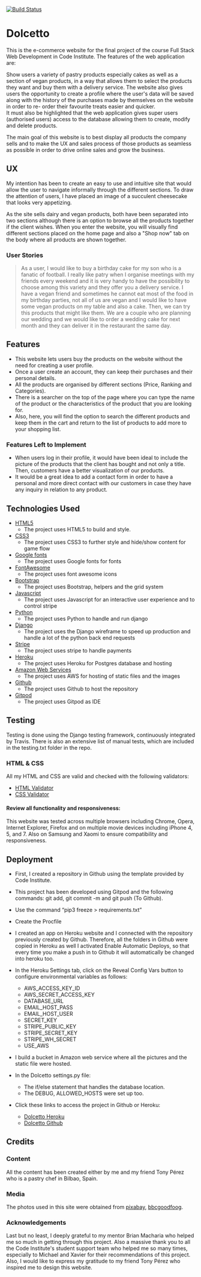 [![Build Status](https://travis-ci.org/EricGaona/dolcetto.svg?branch=master)](https://travis-ci.org/EricGaona/dolcetto)

# Dolcetto

This is the e-commerce website for the final project of the course Full Stack Web Development in Code Institute. The features of the web application are:

Show users a variety of pastry products especially cakes as well as a section of vegan products, in a way that allows them to select the products they want
and buy them with a delivery service. 
The website also gives users the opportunity to create a profile where the user's data will be saved along with the history of the purchases made by
themselves on the website in order to re- order their favourite treats easier and quicker.  
It must also be highlighted that the web application gives super users (authorised users) access to the database allowing them to create, modify and
delete products.

The main goal of this website is to best display all products the company sells and to make the UX and sales process of those products as seamless as
possible in order to drive online sales and grow the business. 


## UX

My intention has been to create an easy to use and intuitive site that would allow the user to navigate informally through the different sections.
To draw the attention of users, I have placed an image of a succulent cheesecake that looks very appetizing. 

As the site sells dairy and vegan products, both have been separated into two sections although there is an option to browse all the products together
if the client wishes. When you enter the website, you will visually find different sections placed on the home page and also a "Shop now" tab on the
body where all products are shown together.


### User Stories

> As a user, I would like to buy a birthday cake for my son who is a fanatic of football.
> I really like patry when I organise meetings with my friends every weekend and it is very handy to have the possibility to choose among this variety
and they offer you a delivery service.
> I have a vegan friend and sometimes he cannot eat most of the food in my birthday parties, not all of us are vegan and I would like to have some vegan
products on my table and also a cake. Then, we can try this products that might like them.
> We are a couple who are planning our wedding and we would like to order a wedding cake for next month and they can deliver it in the restaurant the same day.


## Features

* This website lets users buy the products on the website without the need for creating a user profile.
* Once a user create an account, they can keep their purchases and their personal details.
* All the products are organised by different sections (Price, Ranking and Categories).
* There is a searcher on the top of the page where you can type the name of the product or the characteristics of the product that you are looking for. 
* Also, here, you will find the option to search the different products and keep them in the cart and return to the list of products to add more to
your shopping list. 


### Features Left to Implement

* When users log in their profile, it would have been ideal to include the picture of the products that the client has bought and not only a title.
Then, customers have a better visualization of our products. 
* It would be a great idea to add a contact form in order to have a personal and more direct contact with our customers in case they have any inquiry
in relation to any product. 


## Technologies Used

- [HTML5](https://www.w3schools.com/html/)
    - The project uses HTML5 to build and style.
- [CSS3](https://developer.mozilla.org/es/docs/Archive/CSS3)
    - The project uses CSS3 to further style and hide/show content for game flow
- [Google fonts](https://fonts.google.com/)
    - The project uses Google fonts for fonts
- [FontAwesome](https://fontawesome.com/)
    - The project uses font awesome icons    
- [Bootstrap](https://getbootstrap.com/)
    - The project uses Bootstrap, helpers and the grid system
- [Javascript](https://www.w3schools.com/js/)
    - The project uses Javascript for an interactive user experience and to control stripe
- [Python](https://www.python.org/)
    - The project uses Python to handle and run django
- [Django](https://www.djangoproject.com/)
    - The project uses the Django wireframe to speed up production and handle a lot of the python back end requests
- [Stripe](https://stripe.com/es-ie)
    - The project uses stripe to handle payments
- [Heroku](https://www.heroku.com/)
    - The project uses Heroku for Postgres database and hosting
- [Amazon Web Services](https://aws.amazon.com/es/)
    - The project uses AWS for hosting of static files and the images
- [Github](https://github.com/)
    - The project uses Github to host the repository
- [Gitpod](https://www.gitpod.io/)
    - The project uses Gitpod as IDE

## Testing 

Testing is done using the Django testing framework, continuously integrated by Travis. There is also an extensive list of manual tests,
which are included in the testing.txt folder in the repo.

### HTML & CSS

All my HTML and CSS are valid and checked with the following validators:

* [HTML Validator](https://validator.w3.org/)
* [CSS Validator](https://jigsaw.w3.org/css-validator/)

#### Review all functionality and responsiveness:

This website was tested across multiple browsers including Chrome, Opera, Internet Explorer, Firefox and on multiple movie devices including
iPhone 4, 5, and 7. Also on Samsung and Xaomi to ensure compatibility and responsiveness.


## Deployment

* First, I created a repository in Github using the template provided by Code Institute. 
* This project has been  developed using Gitpod and the following commands: git add, git commit -m and git push (To Github). 
* Use the command “pip3 freeze > requirements.txt”
* Create the Procfile
* I created an app on  Heroku website and I connected with the repository previously created by Github. Therefore, all the folders in Github were copied in Heroku
as well I activated Enable Automatic Deploys, so that every time you make a push in to Github it will automatically be changed into heroku too.
* In the Heroku Settings tab, click on the Reveal Config Vars button to configure environmental variables as follows:

    * AWS_ACCESS_KEY_ID	<your secret key>
    * AWS_SECRET_ACCESS_KEY	<your secret key>
    * DATABASE_URL <your postgres database url>
    * EMAIL_HOST_PASS <your secret key>
    * EMAIL_HOST_USER <your email address>
    * SECRET_KEY <your secret key>
    * STRIPE_PUBLIC_KEY <your Stripe Public key>
    * STRIPE_SECRET_KEY <your Stripe Secret key>
    * STRIPE_WH_SECRET <your Stripe Webhooks key>
    * USE_AWS <True>

* I build a bucket in Amazon web service where all the pictures and the static file were hosted. 
* In the Dolcetto settings.py file:

    * The if/else statement that handles the database location.
    * The DEBUG, ALLOWED_HOSTS were set up too.

* Click these links to access the project in Github or Heroku:

    * [Dolcetto Heroku](https://dolcetto.herokuapp.com/)
    * [Dolcetto Github](https://github.com/EricGaona/dolcetto)

## Credits

### Content

All the content has been created either by me and my friend Tony Pérez who is a pastry chef in Bilbao, Spain. 


### Media

The photos used in this site were obtained from [pixabay](https://pixabay.com/es/), [bbcgoodfoog](https://www.bbcgoodfood.com/).


### Acknowledgements

Last but no least, I deeply grateful to my mentor Brian Macharia who helped me so much in getting through this project. Also a massive thank you to all the
Code Institute's student support team who helped me so many times, especially to Michael and Xavier for their recommendations of this project.
Also, I would like to express my gratitude to my friend Tony Pérez who inspired me to design this website. 

